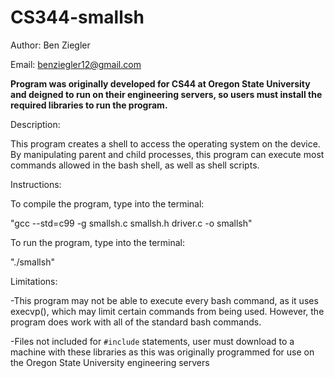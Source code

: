 # CS344-smallsh
Author: Ben Ziegler

Email: benziegler12@gmail.com

**Program was originally developed for CS44 at Oregon State University and deigned to run
on their engineering servers, so users must install the required libraries to run the program.**

Description: 

This program creates a shell to access the operating system on the device. By manipulating
parent and child processes, this program can execute most commands allowed in the bash shell,
as well as shell scripts. 

Instructions:

To compile the program, type into the terminal:

"gcc --std=c99 -g smallsh.c smallsh.h driver.c -o smallsh"

To run the program, type into the terminal:

"./smallsh"

Limitations:

-This program may not be able to execute every bash command, as it uses execvp(), which may
limit certain commands from being used. However, the program does work with all of the standard
bash commands. 

-Files not included for `#include` statements, user must download to a machine with these libraries
as this was originally programmed for use on the Oregon State University engineering servers
